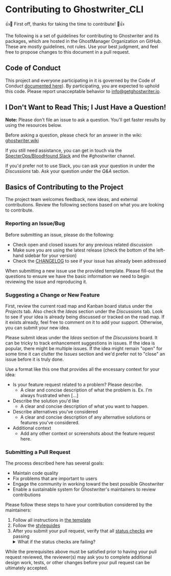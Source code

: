 # Contributing to Ghostwriter_CLI

👍🎉 First off, thanks for taking the time to contribute! 🎉👍

The following is a set of guidelines for contributing to Ghostwriter and its packages, which are hosted in the GhostManager Organization on GitHub. These are mostly guidelines, not rules. Use your best judgment, and feel free to propose changes to this document in a pull request.

## Code of Conduct

This project and everyone participating in it is governed by the Code of Conduct [documented here](/CODE_OF_CONDUCT.md)). By participating, you are expected to uphold this code. Please report unacceptable behavior to info@getghostwriter.io.

## I Don't Want to Read This; I Just Have a Question!

**Note:** Please don't file an issue to ask a question. You'll get faster results by using the resources below.

Before asking a question, please check for an answer in the wiki: [ghostwriter.wiki](https://ghostwriter/wiki/)

If you still need assistance, you can get in touch via the [SpecterOps/BloodHound Slack](https://bloodhoundgang.herokuapp.com/) and the #ghostwriter channel.

If you'd prefer not to use Slack, you can ask your question in under the _Discussions_ tab. Ask your question under the _Q&A_ section.

## Basics of Contributing to the Project

The project team welcomes feedback, new ideas, and external contributions. Review the following sections based on what you are looking to contribute.

### Reporting an Issue/Bug

Before submitting an issue, please do the following:

* Check open and closed issues for any previous related discussion
* Make sure you are using the latest release (check the bottom of the left-hand sidebar for your version)
* Check the [CHANGELOG](/CHANGELOG.md) to see if your issue has already been addressed

When submitting a new issue use the provided template. Please fill-out the questions to ensure we have the basic information we need to begin reviewing the issue and reproducing it.

### Suggesting a Change or New Feature

First, review the current road map and Kanban board status under the _Projects_ tab. Also check the _Ideas_ section under the _Discussions_ tab. Look to see if your idea is already being discussed or tracked on the road map. If it exists already, feel free to comment on it to add your support. Otherwise, you can submit your new idea.

Please submit ideas under the _Ideas_ section of the _Discussions_ board. It can be tricky to track enhancement suggestions in issues. If the idea is popular, there might be multiple issues. If the idea might remain "open" for some time it can clutter the _Issues_ section and we'd prefer not to "close" an issue before it is truly done.

Use a format like this one that provides all the encessary context for your idea:

* Is your feature request related to a problem? Please describe.
  * A clear and concise description of what the problem is. Ex. I'm always frustrated when [...]
* Describe the solution you'd like
  * A clear and concise description of what you want to happen.
* Describe alternatives you've considered
  * A clear and concise description of any alternative solutions or features you've considered.
* Additional context
  * Add any other context or screenshots about the feature request here.

### Submitting a Pull Request

The process described here has several goals:

- Maintain code quality
- Fix problems that are important to users
- Engage the community in working toward the best possible Ghostwriter
- Enable a sustainable system for Ghostwriter's maintainers to review contributions

Please follow these steps to have your contribution considered by the maintainers:

1. Follow all instructions in [the template](/PULL_REQUEST_TEMPLATE.md)
2. Follow the [styleguides](https://www.ghostwriter.wiki/coding-style-guide/style-guide)
3. After you submit your pull request, verify that all [status checks](https://help.github.com/articles/about-status-checks/) are passing <details><summary>What if the status checks are failing?</summary>If a status check is failing, and you believe that the failure is unrelated to your change, please leave a comment on the pull request explaining why you believe the failure is unrelated. A maintainer will re-run the status check for you. If we conclude that the failure was a false positive, then we will open an issue to track that problem with our status check suite.</details>

While the prerequisites above must be satisfied prior to having your pull request reviewed, the reviewer(s) may ask you to complete additional design work, tests, or other changes before your pull request can be ultimately accepted.